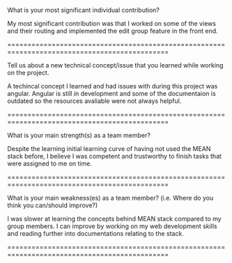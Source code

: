 What is your most significant individual contribution?

My most significant contribution was that I worked on some of the views and their routing and implemented the edit group feature in the front end.

==============================================================================================

Tell us about a new technical concept/issue that you learned while working on the project.

A techincal concept I learned and had issues with during this project was angular. Angular is still in development and some of the documentaion is outdated so the resources avaliable were not always helpful.

==============================================================================================

What is your main strength(s) as a team member?

Despite the learning initial learning curve of having not used the MEAN stack before, I believe I was competent and trustworthy to finish tasks that were assigned to me on time.

==============================================================================================

What is your main weakness(es) as a team member? (i.e. Where do you think you can/should improve?)

I was slower at learning the concepts behind MEAN stack compared to my group members. I can improve by working on my web development skills and reading further into documentations relating to the stack.

==============================================================================================
